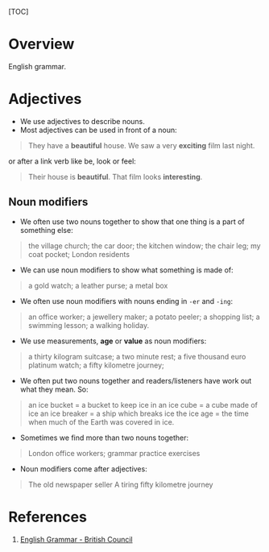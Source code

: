 [TOC]

# Overview
English grammar.

# Adjectives
- We use adjectives to describe nouns.
- Most adjectives can be used in front of a noun:

> They have a **beautiful** house.
> We saw a very **exciting** film last night.

or after a link verb like be, look or feel:

> Their house is **beautiful**.
> That film looks **interesting**.

## Noun modifiers
- We often use two nouns together to show that one thing is a part of something else:

>the village church; the car door; the kitchen window; the chair leg;
my coat pocket; London residents

- We can use noun modifiers to show what something is made of:

> a gold watch; a leather purse; a metal box

- We often use noun modifiers with nouns ending in `-er` and `-ing`:

> an office worker; a jewellery maker; a potato peeler; a shopping list; a swimming lesson; a walking holiday.

- We use measurements, **age** or **value** as noun modifiers:

> a thirty kilogram suitcase; a two minute rest; a five thousand euro platinum watch; a fifty kilometre journey;

- We often put two nouns together and readers/listeners have work out what they mean. So:

> an ice bucket = a bucket to keep ice in
an ice cube = a cube made of ice
an ice breaker = a ship which breaks ice
the ice age = the time when much of the Earth was covered in ice.

- Sometimes we find more than two nouns together:

> London office workers; grammar practice exercises

- Noun modifiers come after adjectives:

> The old newspaper seller
A tiring fifty kilometre journey

# References
1. [English Grammar - British Council][1]

[1]: https://learnenglish.britishcouncil.org/en/english-grammar "English Grammar - British Council"
